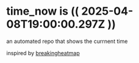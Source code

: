# time_now is (( 2025-04-08T19:00:00.297Z ))

an automated repo that shows the currnent time

inspired by [breakingheatmap](https://github.com/breakingheatmap/breakingheatmap)